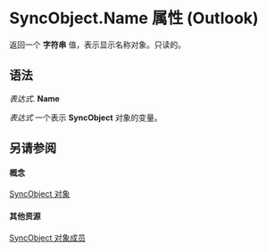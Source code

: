 
# SyncObject.Name 属性 (Outlook)

返回一个 **字符串** 值，表示显示名称对象。只读的。


## 语法

 _表达式_. **Name**

 _表达式_ 一个表示 **SyncObject** 对象的变量。


## 另请参阅


#### 概念


[SyncObject 对象](099865b6-767f-8022-6839-875624f284f7.md)
#### 其他资源


[SyncObject 对象成员](591a3400-5001-666d-9c1f-31f5490978a8.md)